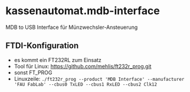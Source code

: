 kassenautomat.mdb-interface
===========================

MDB to USB Interface für Münzwechsler-Ansteuerung


FTDI-Konfiguration
------------------
 * es kommt ein FT232RL zum Einsatz
 * Tool für Linux: https://github.com/mehlis/ft232r_prog.git
 * sonst FT_PROG
 * Linuxzeile: `./ft232r_prog --product 'MDB Interface' --manufacturer 'FAU FabLab' --cbus0 TxLED --cbus1 RxLED --cbus2 Clk12`
